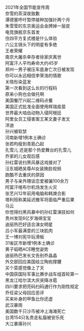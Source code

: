 2021年全国节能宣传周  
奈雪的茶深夜致歉  
谭德塞呼吁暂停接种加强针两个月  
朱雪莹的东京奥运会金牌掉一层皮  
电竞旗舰京东首发  
住四平方复式楼是什么体验  
六公主镜头下的明星有多绝  
王者荣耀  
南京大屠杀幸存者徐家庆离世  
阿富汗人平均寿命大约45岁  
郑州一男子被压车底身亡次日被发现  
你可以永远相信李荣浩的情歌  
关晓彤染蓝发  
第一次看到这么长的行程码  
原来小狗也会做托啊  
美国餐厅兴起二维码点餐  
美国正式批准全面使用辉瑞疫苗  
世界最大啮齿动物入侵阿根廷  
阿里女员工侵害案王某文妻子发文  
洋迪  
孙兴被软禁  
河南新增1例本土确诊  
张若昀瘦到青筋凸起  
孔雪儿 还是那个热爱舞台的孔雪儿  
乔家的儿女观后感  
孙红雷说扫黑风暴这戏接对了  
汪东城晒吴尊AI女装换脸视频  
跑酷不去重庆的原因  
男子与亲外甥谈恋爱被骗100余万  
阿富汗喀布尔机场发生火灾  
张艺兴12年前用电脑和韩庚合影  
塔利班称美延迟撤军将面临严重后果  
马云  
你觉得扫黑风暴中的孙红雷演技如何  
贵州发现6亿岁海绵宝宝  
迪丽热巴好适合演女明星  
吕小军最满意的三块肌肉  
王一博刘宪华玩滑板  
31省区市新增1例本土确诊  
黄子韬晒ACE睡觉姿势  
迪丽热巴发长文告别乔晶晶  
外交部回应美国给立陶宛撑腰  
买个菜感觉像上了天  
中国获国际军事比赛步战车组首轮第一  
黑龙江哈尔滨大庆突降冰雹  
四川要求把亮码扫码通行作为刚性规定  
乔任梁父母回应恶评  
买来补身的甲鱼比你还虚  
武汉暴雨  
美国数千只沙币被冲上海滩死亡  
台湾154只名贵走私猫被安乐死  
大江暴揍孙兴  
